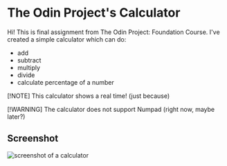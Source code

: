 # The Odin Project's Calculator

Hi! This is final assignment from The Odin Project: Foundation Course. I've created a simple calculator which can do:

* add
* subtract
* multiply
* divide
* calculate percentage of a number

[!NOTE]
This calculator shows a real time! (just because)

[!WARNING]
The calculator does not support Numpad (right now, maybe later?)

## Screenshot

![screenshot of a calculator](https://i.imgur.com/lJK6Xm6.jpg)

